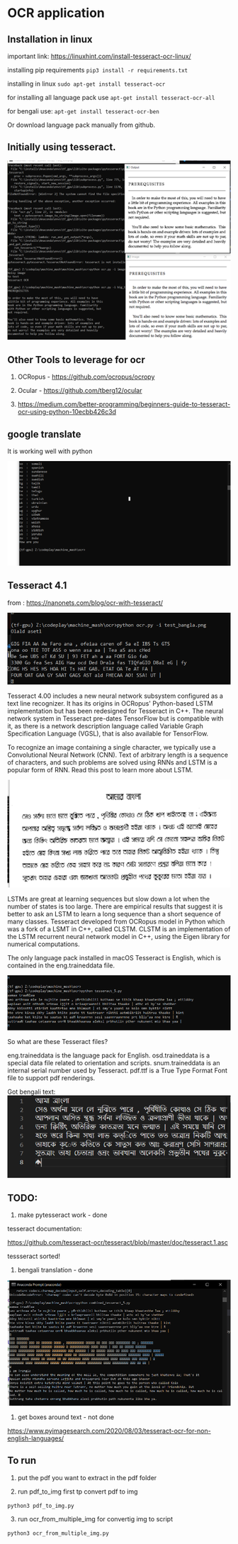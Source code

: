 # OCR application

## Installation in linux

important link:
https://linuxhint.com/install-tesseract-ocr-linux/

installing pip requirements
`pip3 install -r requirements.txt`

installing in linux
`sudo apt-get install tesseract-ocr`

for installing all language pack use
`apt-get install tesseract-ocr-all`

for bengali use:
`apt-get install tesseract-ocr-ben`

Or download language pack manually from github.

## Initially using tesseract.

![](./img/Screen.png)

## Other Tools to leverage for ocr

1. OCRopus - https://github.com/ocropus/ocropy

1. Ocular - https://github.com/tberg12/ocular

1. https://medium.com/better-programming/beginners-guide-to-tesseract-ocr-using-python-10ecbb426c3d

## google translate

It is working well with python

![](./img/googletrans.png)

## Tesseract 4.1

from : https://nanonets.com/blog/ocr-with-tesseract/

![](./img/tesseract_cots.png)

Tesseract 4.00 includes a new neural network subsystem configured as a text line recognizer. It has its origins in OCRopus' Python-based LSTM implementation but has been redesigned for Tesseract in C++. The neural network system in Tesseract pre-dates TensorFlow but is compatible with it, as there is a network description language called Variable Graph Specification Language (VGSL), that is also available for TensorFlow.

To recognize an image containing a single character, we typically use a Convolutional Neural Network (CNN). Text of arbitrary length is a sequence of characters, and such problems are solved using RNNs and LSTM is a popular form of RNN. Read this post to learn more about LSTM.

![](./img/t5_preprocessed.png)

LSTMs are great at learning sequences but slow down a lot when the number of states is too large. There are empirical results that suggest it is better to ask an LSTM to learn a long sequence than a short sequence of many classes. Tesseract developed from OCRopus model in Python which was a fork of a LSMT in C++, called CLSTM. CLSTM is an implementation of the LSTM recurrent neural network model in C++, using the Eigen library for numerical computations.

The only language pack installed in macOS Tesseract is English, which is contained in the eng.traineddata file.

![](./img/sub_optimal.png)

So what are these Tesseract files?

eng.traineddata is the language pack for English.
osd.traineddata is a special data file related to orientation and scripts.
snum.traineddata is an internal serial number used by Tesseract.
pdf.ttf is a True Type Format Font file to support pdf renderings.

Got bengali text:
![](./img/bengali_text.png)

## TODO:

1. make pytesseract work - done

tesseract documentation:

https://github.com/tesseract-ocr/tesseract/blob/master/doc/tesseract.1.asc

tessseract sorted!

1. bengali translation - done

![](./img/bengali_translated.png)

1. get boxes around text - not done

https://www.pyimagesearch.com/2020/08/03/tesseract-ocr-for-non-english-languages/


## To run

1. put the pdf you want to extract in the pdf folder

2. run pdf_to_img first tp convert pdf to img

`python3 pdf_to_img.py`

3. run ocr_from_multiple_img for convertig img to script

`python3 ocr_from_multiple_img.py`